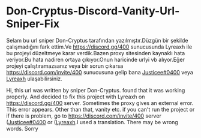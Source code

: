 # Don-Cryptus-Discord-Vanity-Url-Sniper-Fix

Selam bu url sniper Don-Cryptus tarafından yazılmıştır.Düzgün bir şekilde çalışmadığını fark ettim.Ve https://discord.gg/400 sunucusunda Lyreaxh ile bu projeyi düzeltmeye karar verdik.Bazen proxy sitesinden kaynaklı hata veriyor.Bu hata nadiren ortaya çıkıyor.Onun haricinde urlyi vb alıyor.Eğer projeyi çalıştıramazsanız veya bir sorun çıkarsa https://discord.com/invite/400 sunucusuna gelip bana [Justicee#0400](https://discordapp.com/users/1013610040692834336) veya [Lyreaxh](https://discordapp.com/users/852670277732532234) ulaşabilirsiniz.

Hi, this url was written by sniper Don-Cryptus. found that it was working properly. And decided to fix this project with Lyreaxh on https://discord.gg/400 server. Sometimes the proxy gives an external error. This error appears. Other than that, vanity etc. if you can't run the project or if there is problem, go to https://discord.com/invite/400 server ([Justicee#0400](https://discordapp.com/users/1062489298244476939) or ([Lyreaxh](https://discordapp.com/users/852670277732532234).I used a translation. There may be wrong words. Sorry
